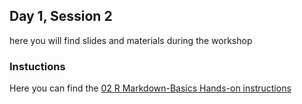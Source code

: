 ## Day 1, Session 2

here you will find slides and materials during the workshop


### Instuctions

Here you can find the [02 R Markdown-Basics Hands-on instructions](../02_RMarkdown-Basics/Instructions.md)  
